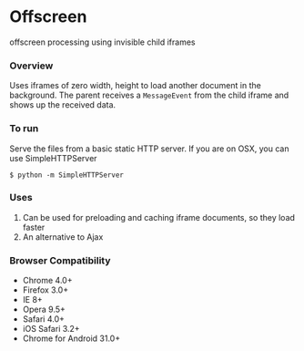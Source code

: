 # Offscreen
offscreen processing using invisible child iframes

### Overview
Uses iframes of zero width, height to load another document in the background. The parent receives a `MessageEvent` from the child iframe and shows up the received data.

### To run

Serve the files from a basic static HTTP server. If you are on OSX, you can use SimpleHTTPServer

```
$ python -m SimpleHTTPServer
```

### Uses
1. Can be used for preloading and caching iframe documents, so they load faster
2. An alternative to Ajax

### Browser Compatibility
* Chrome 4.0+
* Firefox 3.0+
* IE 8+
* Opera 9.5+
* Safari 4.0+
* iOS Safari 3.2+
* Chrome for Android 31.0+

